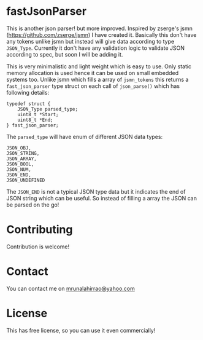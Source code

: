 # fastJsonParser

This is another json parser! but more improved. Inspired by zserge's jsmn (https://github.com/zserge/jsmn) I have created it. Basically this don't have any tokens unlike jsmn but instead will give data according to type <code/>JSON_Type</code>. Currently it don't have any validation logic to validate JSON according to spec, but soon I will be adding it. 

This is very minimalistic and light weight which is easy to use. Only static memory allocation is used hence it can be used on small embedded systems too. Unlike jsmn which fills a array of <code/>jsmn_tokens</code> this returns a <code/>fast_json_parser</code> type struct on each call of <code/>json_parse()</code> which has following details: 
```
typedef struct {
	JSON_Type parsed_type;
	uint8_t *Start;
	uint8_t *End;
} fast_json_parser;
```
The <code/>parsed_type</code> will have enum of different JSON data types:
```
JSON_OBJ,
JSON_STRING,
JSON_ARRAY,
JSON_BOOL,
JSON_NUM,
JSON_END,
JSON_UNDEFINED
```
The <code/>JSON_END</code> is not a typical JSON type data but it indicates the end of JSON string which can be useful. So instead of filling a array the JSON can be parsed on the go!

# Contributing
Contribution is welcome!

# Contact

You can contact me on <Email/>mrunalahirrao@yahoo.com</Email>

# License

This has free license, so you can use it even commercially!
